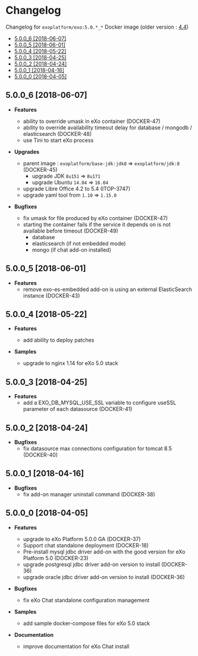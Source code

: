 # Changelog <!-- omit in toc -->

Changelog for `exoplatform/exo:5.0.*_*` Docker image (older version : [4.4](./CHANGELOG-44.md))

- [5.0.0_6 [2018-06-07]](#500_6-2018-06-07)
- [5.0.0_5 [2018-06-01]](#500_5-2018-06-01)
- [5.0.0_4 [2018-05-22]](#500_4-2018-05-22)
- [5.0.0_3 [2018-04-25]](#500_3-2018-04-25)
- [5.0.0_2 [2018-04-24]](#500_2-2018-04-24)
- [5.0.0_1 [2018-04-16]](#500_1-2018-04-16)
- [5.0.0_0 [2018-04-05]](#500_0-2018-04-05)

## 5.0.0_6 [2018-06-07]

- **Features**
  - ability to override umask in eXo container (DOCKER-47)
  - ability to override availability timeout delay for database / mongodb / elasticsearch (DOCKER-48)
  - use Tini to start eXo process

- **Upgrades**
  - parent image : `exoplatform/base-jdk:jdk8` => `exoplatform/jdk:8` (DOCKER-45)
    - upgrade JDK `8u151` => `8u171`
    - upgrade Ubuntu `14.04` => `16.04`
  - upgrade Libre Office 4.2 to 5.4 (ITOP-3747)
  - upgrade yaml tool from `1.10` => `1.15.0`

- **Bugfixes**
  - fix umask for file produced by eXo container (DOCKER-47)
  - starting the container fails if the service it depends on is not available before timeout (DOCKER-49)
    - database
    - elasticsearch (if not embedded mode)
    - mongo (if chat add-on installed)

## 5.0.0_5 [2018-06-01]

- **Features**
  - remove exo-es-embedded add-on is using an external ElasticSearch instance (DOCKER-43)

## 5.0.0_4 [2018-05-22]

- **Features**
  - add ability to deploy patches

- **Samples**
  - upgrade to nginx 1.14 for eXo 5.0 stack

## 5.0.0_3 [2018-04-25]

- **Features**
  - add a EXO_DB_MYSQL_USE_SSL variable to configure useSSL parameter of each datasource (DOCKER-41)

## 5.0.0_2 [2018-04-24]

- **Bugfixes**
  - fix datasource max connections configuration for tomcat 8.5 (DOCKER-40)

## 5.0.0_1 [2018-04-16]

- **Bugfixes**
  - fix add-on manager uninstall command (DOCKER-38)

## 5.0.0_0 [2018-04-05]

- **Features**
  - upgrade to eXo Platform 5.0.0 GA (DOCKER-37)
  - Support chat standalone deployment (DOCKER-18)
  - Pre-install mysql jdbc driver add-on with the good version for eXo Platform 5.0 (DOCKER-23)
  - upgrade postgresql jdbc driver add-on version to install (DOCKER-36)
  - upgrade oracle jdbc driver add-on version to install (DOCKER-36)

- **Bugfixes**
  - fix eXo Chat standalone configuration management

- **Samples**
  - add sample docker-compose files for eXo 5.0 stack

- **Documentation**
  - improve documentation for eXo Chat install
